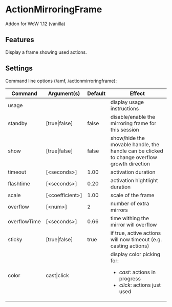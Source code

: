 # ActionMirroringFrame
Addon for WoW 1.12 (vanilla)

## Features
Display a frame showing used actions.

## Settings
Command line options (/amf, /actionmirroringframe):

Command        | Argument(s)      | Default | Effect
---------------|------------------|---------|--------------------------------------------------------------------------------------------
usage          |                  |         | display usage instructions
standby        | [true\|false]    | false   | disable/enable the mirroring frame for this session
show           | [true\|false]    | false   | show/hide the movable handle, the handle can be clicked to change overflow growth direction
timeout        | [\<seconds>]     | 1.00    | activation duration
flashtime      | [\<seconds>]     | 0.20    | activation hightlight duration
scale          | [\<coefficient>] | 1.00    | scale of the frame
overflow       | [\<num>]         | 2       | number of extra mirrors
overflowTime   | [\<seconds>]     | 0.66    | time withing the mirror will overflow
sticky         | [true\|false]    | true    | if true, active actions will now timeout (e.g. casting actions)
color          | cast\|click      |         | display color picking for: <ul><li>*cast*: actions in progress</li><li>*click*: actions just used</li></ul>
